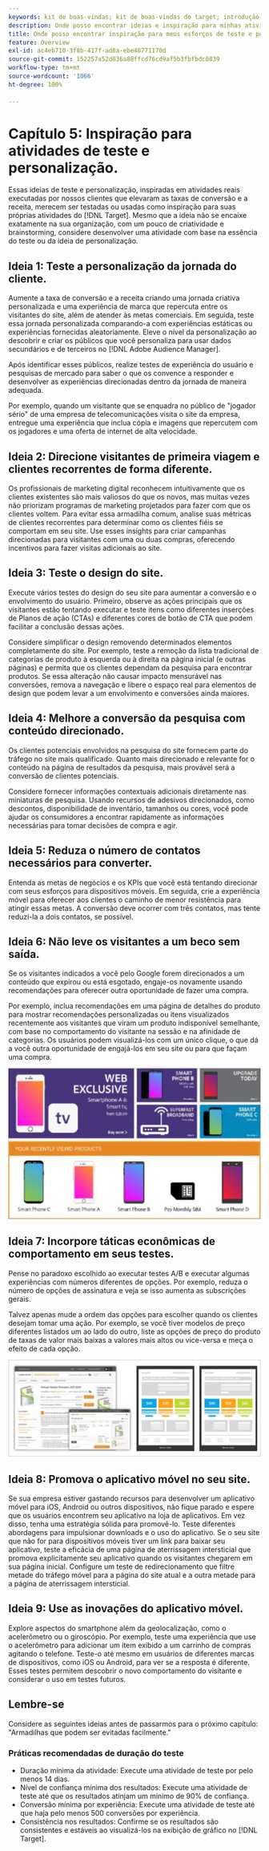 ```yaml
---
keywords: kit de boas-vindas; kit de boas-vindas do target; introdução; introdução do
description: Onde posso encontrar ideias e inspiração para minhas atividades de teste e personalização usando o Adobe Target.
title: Onde posso encontrar inspiração para meus esforços de teste e personalização?
feature: Overview
exl-id: ac4eb710-3f8b-417f-ad8a-ebe48771170d
source-git-commit: 152257a52d836a88ffcd76cd9af5b3fbfbdc0839
workflow-type: tm+mt
source-wordcount: '1066'
ht-degree: 100%

---
```


# Capítulo 5: Inspiração para atividades de teste e personalização.

Essas ideias de teste e personalização, inspiradas em atividades reais executadas por nossos clientes que elevaram as taxas de conversão e a receita, merecem ser testadas ou usadas como inspiração para suas próprias atividades do [!DNL Target]. Mesmo que a ideia não se encaixe exatamente na sua organização, com um pouco de criatividade e brainstorming, considere desenvolver uma atividade com base na essência do teste ou da ideia de personalização.

## Ideia 1: Teste a personalização da jornada do cliente.

Aumente a taxa de conversão e a receita criando uma jornada criativa personalizada e uma experiência de marca que repercuta entre os visitantes do site, além de atender às metas comerciais. Em seguida, teste essa jornada personalizada comparando-a com experiências estáticas ou experiências fornecidas aleatoriamente. Eleve o nível da personalização ao descobrir e criar os públicos que você personaliza para usar dados secundários e de terceiros no [!DNL Adobe Audience Manager].

Após identificar esses públicos, realize testes de experiência do usuário e pesquisas de mercado para saber o que os convence a responder e desenvolver as experiências direcionadas dentro da jornada de maneira adequada.

Por exemplo, quando um visitante que se enquadra no público de &quot;jogador sério&quot; de uma empresa de telecomunicações visita o site da empresa, entregue uma experiência que inclua cópia e imagens que repercutem com os jogadores e uma oferta de internet de alta velocidade.

## Ideia 2: Direcione visitantes de primeira viagem e clientes recorrentes de forma diferente.

Os profissionais de marketing digital reconhecem intuitivamente que os clientes existentes são mais valiosos do que os novos, mas muitas vezes não priorizam programas de marketing projetados para fazer com que os clientes voltem. Para evitar essa armadilha comum, analise suas métricas de clientes recorrentes para determinar como os clientes fiéis se comportam em seu site. Use esses insights para criar campanhas direcionadas para visitantes com uma ou duas compras, oferecendo incentivos para fazer visitas adicionais ao site.

## Ideia 3: Teste o design do site.

Execute vários testes do design do seu site para aumentar a conversão e o envolvimento do usuário. Primeiro, observe as ações principais que os visitantes estão tentando executar e teste itens como diferentes inserções de Planos de ação (CTAs) e diferentes cores de botão de CTA que podem facilitar a conclusão dessas ações.

Considere simplificar o design removendo determinados elementos completamente do site. Por exemplo, teste a remoção da lista tradicional de categorias de produto à esquerda ou à direita na página inicial (e outras páginas) e permita que os clientes dependam da pesquisa para encontrar produtos. Se essa alteração não causar impacto mensurável nas conversões, remova a navegação e libere o espaço real para elementos de design que podem levar a um envolvimento e conversões ainda maiores.

## Ideia 4: Melhore a conversão da pesquisa com conteúdo direcionado.

Os clientes potenciais envolvidos na pesquisa do site fornecem parte do tráfego no site mais qualificado. Quanto mais direcionado e relevante for o conteúdo na página de resultados da pesquisa, mais provável será a conversão de clientes potenciais.

Considere fornecer informações contextuais adicionais diretamente nas miniaturas de pesquisa. Usando recursos de adesivos direcionados, como descontos, disponibilidade de inventário, tamanhos ou cores, você pode ajudar os consumidores a encontrar rapidamente as informações necessárias para tomar decisões de compra e agir.

## Ideia 5: Reduza o número de contatos necessários para converter.

Entenda as metas de negócios e os KPIs que você está tentando direcionar com seus esforços para dispositivos móveis. Em seguida, crie a experiência móvel para oferecer aos clientes o caminho de menor resistência para atingir essas metas. A conversão deve ocorrer com três contatos, mas tente reduzi-la a dois contatos, se possível.

## Ideia 6: Não leve os visitantes a um beco sem saída.

Se os visitantes indicados a você pelo Google forem direcionados a um conteúdo que expirou ou está esgotado, engaje-os novamente usando recomendações para oferecer outra oportunidade de fazer uma compra.

Por exemplo, inclua recomendações em uma página de detalhes do produto para mostrar recomendações personalizadas ou itens visualizados recentemente aos visitantes que viram um produto indisponível semelhante, com base no comportamento do visitante na sessão e na afinidade de categorias. Os usuários podem visualizá-los com um único clique, o que dá a você outra oportunidade de engajá-los em seu site ou para que façam uma compra.

![Ilustração do Recommendations](/help/main/c-intro/assets/recs-illustration.png)

## Ideia 7: Incorpore táticas econômicas de comportamento em seus testes.

Pense no paradoxo escolhido ao executar testes A/B e executar algumas experiências com números diferentes de opções. Por exemplo, reduza o número de opções de assinatura e veja se isso aumenta as subscrições gerais.

Talvez apenas mude a ordem das opções para escolher quando os clientes desejam tomar uma ação. Por exemplo, se você tiver modelos de preço diferentes listados um ao lado do outro, liste as opções de preço do produto de taxas de valor mais baixas a valores mais altos ou vice-versa e meça o efeito de cada opção.

![Ilustração de táticas comportamentais](/help/main/c-intro/assets/behavioral.png)

## Ideia 8: Promova o aplicativo móvel no seu site.

Se sua empresa estiver gastando recursos para desenvolver um aplicativo móvel para iOS, Android ou outros dispositivos, não fique parado e espere que os usuários encontrem seu aplicativo na loja de aplicativos. Em vez disso, tenha uma estratégia sólida para promovê-lo. Teste diferentes abordagens para impulsionar downloads e o uso do aplicativo. Se o seu site que não for para dispositivos móveis tiver um link para baixar seu aplicativo, teste a eficácia de uma página de aterrissagem intersticial que promova explicitamente seu aplicativo quando os visitantes chegarem em sua página inicial. Configure um teste de redirecionamento que filtre metade do tráfego móvel para a página do site atual e a outra metade para a página de aterrissagem intersticial.

## Ideia 9: Use as inovações do aplicativo móvel.

Explore aspectos do smartphone além da geolocalização, como o acelerômetro ou o giroscópio. Por exemplo, teste uma experiência que use o acelerômetro para adicionar um item exibido a um carrinho de compras agitando o telefone. Teste-o até mesmo em usuários de diferentes marcas de dispositivos, como iOS ou Android, para ver se a resposta é diferente. Esses testes permitem descobrir o novo comportamento do visitante e considerar o uso em testes futuros.

## Lembre-se

Considere as seguintes ideias antes de passarmos para o próximo capítulo: &quot;Armadilhas que podem ser evitadas facilmente.&quot;

### Práticas recomendadas de duração do teste

* Duração mínima da atividade: Execute uma atividade de teste por pelo menos 14 dias.
* Nível de confiança mínima dos resultados: Execute uma atividade de teste até que os resultados atinjam um mínimo de 90% de confiança.
* Conversão mínima por experiência: Execute uma atividade de teste até que haja pelo menos 500 conversões por experiência.
* Consistência nos resultados: Confirme se os resultados são consistentes e estáveis ao visualizá-los na exibição de gráfico no [!DNL Target].

